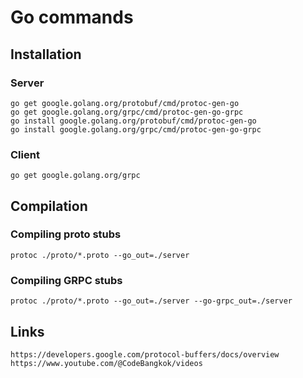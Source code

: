 # Go commands

## Installation

### Server
```
go get google.golang.org/protobuf/cmd/protoc-gen-go
go get google.golang.org/grpc/cmd/protoc-gen-go-grpc
go install google.golang.org/protobuf/cmd/protoc-gen-go
go install google.golang.org/grpc/cmd/protoc-gen-go-grpc
```

### Client
```
go get google.golang.org/grpc
```

## Compilation

### Compiling proto stubs

```
protoc ./proto/*.proto --go_out=./server
```

### Compiling GRPC stubs

```
protoc ./proto/*.proto --go_out=./server --go-grpc_out=./server
```

## Links

```
https://developers.google.com/protocol-buffers/docs/overview
https://www.youtube.com/@CodeBangkok/videos
```